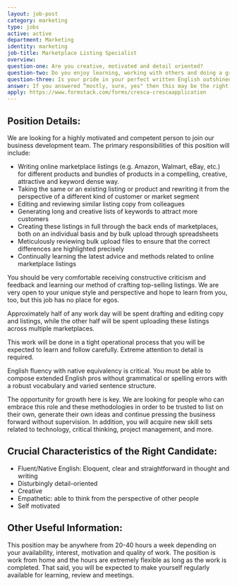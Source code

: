 ```yaml
---
layout: job-post
category: marketing
type: jobs
active: active
department: Marketing
identity: marketing
job-title: Marketplace Listing Specialist
overview:
question-one: Are you creative, motivated and detail oriented?
question-two: Do you enjoy learning, working with others and doing a great job?
question-three: Is your pride in your perfect written English outshined only by your passion for flawless execution?
answer: If you answered “mostly, sure, yes" then this may be the right position for you!
apply: https://www.formstack.com/forms/cresca-crescaapplication
---
```


## Position Details:
We are looking for a highly motivated and competent person to join our business development team. The primary responsibilities of this position will include:
- Writing online marketplace listings (e.g. Amazon, Walmart, eBay, etc.) for different products and bundles of products in a compelling, creative, attractive and keyword dense way.
- Taking the same or an existing listing or product and rewriting it from the perspective of a different kind of customer or market segment
- Editing and reviewing similar listing copy from colleagues
- Generating long and creative lists of keywords to attract more customers
- Creating these listings in full through the back ends of marketplaces, both on an individual basis and by bulk upload through spreadsheets
- Meticulously reviewing bulk upload files to ensure that the correct differences are highlighted precisely
- Continually learning the latest advice and methods related to online marketplace listings

You should be very comfortable receiving constructive criticism and feedback and learning our method of crafting top-selling listings. We are very open to your unique style and perspective and hope to learn from you, too, but this job has no place for egos.

Approximately half of any work day will be spent drafting and editing copy and listings, while the other half will be spent uploading these listings across multiple marketplaces.

This work will be done in a tight operational process that you will be expected to learn and follow carefully. Extreme attention to detail is required.

English fluency with native equivalency is critical. You must be able to compose extended English pros without grammatical or spelling errors with a robust vocabulary and varied sentence structure.

The opportunity for growth here is key. We are looking for people who can embrace this role and these methodologies in order to be trusted to list on their own, generate their own ideas and continue pressing the business forward without supervision. In addition, you will acquire new skill sets related to technology, critical thinking, project management, and more.

## Crucial Characteristics of the Right Candidate:
- Fluent/Native English: Eloquent, clear and straightforward in thought and writing
- Disturbingly detail-oriented
- Creative
- Empathetic: able to think from the perspective of other people
- Self motivated

## Other Useful Information:
This position may be anywhere from 20-40 hours a week depending on your availability, interest, motivation and quality of work.
The position is work from home and the hours are extremely flexible as long as the work is completed. That said, you will be expected to make yourself regularly available for learning, review and meetings.
